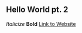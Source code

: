 ## Hello World pt. 2
_Italicize_
**Bold**
[Link to Website](https://jt-ucsd.github.io/cse15l-lab-reports/)
